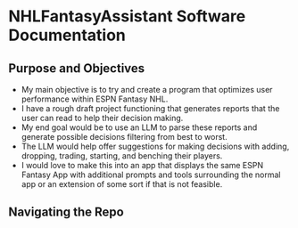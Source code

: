 # **NHLFantasyAssistant Software Documentation**
## **Purpose and Objectives**
- My main objective is to try and create a program that optimizes user performance within ESPN Fantasy NHL. 
- I have a rough draft project functioning that generates reports that the user can read to help their decision making.
- My end goal would be to use an LLM to parse these reports and generate possible decisions filtering from best to worst. 
- The LLM would help offer suggestions for making decisions with adding, dropping, trading, starting, and benching their players.
- I would love to make this into an app that displays the same ESPN Fantasy App with additional prompts and tools surrounding the normal app or an extension of some sort if that is not feasible.

## **Navigating the Repo** 
